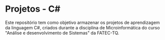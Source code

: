 # Projetos - C#
Este repositório tem como objetivo armazenar os projetos de aprendizagem da linguagem C#, criados durante a disciplina de Microinformática do curso "Análise e desenvolvimento de Sistemas" da FATEC-TQ.
